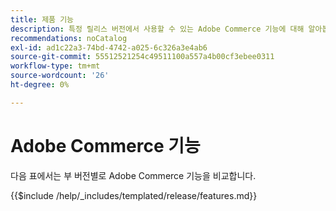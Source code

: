 ```yaml
---
title: 제품 기능
description: 특정 릴리스 버전에서 사용할 수 있는 Adobe Commerce 기능에 대해 알아봅니다.
recommendations: noCatalog
exl-id: ad1c22a3-74bd-4742-a025-6c326a3e4ab6
source-git-commit: 55512521254c49511100a557a4b00cf3ebee0311
workflow-type: tm+mt
source-wordcount: '26'
ht-degree: 0%

---
```


# Adobe Commerce 기능

다음 표에서는 부 버전별로 Adobe Commerce 기능을 비교합니다.

{{$include /help/_includes/templated/release/features.md}}

<!-- Last updated from includes: 2023-01-26 13:40:02 -->
